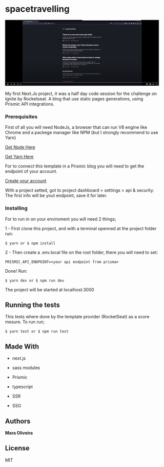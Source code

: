 # spacetravelling

[![](https://github.com/maradelynie/ignite-3modulo-desafio/blob/master/video.png)](https://youtu.be/njfO-ekmdXk)

My first Next.Js project, it was a half day code session for the challenge on Ignite by Rocketseat.
A blog that use static pages generations, using Prismic API integrations.

### Prerequisites

First of all you will need NodeJs, a browser that can run V8 engine like Chrome and a packege manager like NPM (but I strongly recommend to use Yarn)

[Get Node Here](https://nodejs.org/en/)

[Get Yarn Here](https://yarnpkg.com/)

For to connect this template in a Prismic blog you will need to get the endpoint of your account.

[Create your account](https://prismic.io/)

With a project setted, got to project dashboard > settings > api & security.
The first info will be yout endpoint, save it for later.

### Installing

For to run in on your enviroment you will need 2 things;

1 - First clone this project, and with a terminal openned at the project folder run:

```
$ yarn or $ npm install
```

2 - Then create a .env.local file on the root folder, there you will need to set:

```
PRISMIC_API_ENDPOINT=<your api endpoint from prisma>
```

Done! Run:

```
$ yarn dev or $ npm run dev
```

The project will be started at localhost:3000

## Running the tests

This tests where done by the template provider (RocketSeat) as a score mesure.
To run run;

```
$ yarn test or $ npm run test
```

## Made With

- next.js
- sass modules
- Prismic
- typescript

- SSR
- SSG

## Authors

**Mara Oliveira**

## License

MIT
